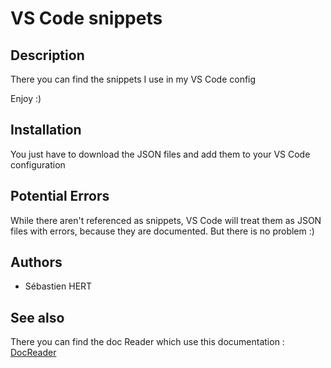 # **VS Code snippets**

## **Description**

There you can find the snippets I use in my VS Code config

Enjoy :)

## **Installation**

You just have to download the JSON files and add them to your VS Code configuration

## **Potential Errors**

While there aren't referenced as snippets, VS Code will treat them as JSON files with errors, because they are documented. But there is no problem :)

## **Authors**

* Sébastien HERT

## **See also**

There you can find the doc Reader which use this documentation : [DocReader](https://github.com/Sebibebi67/DocReader)